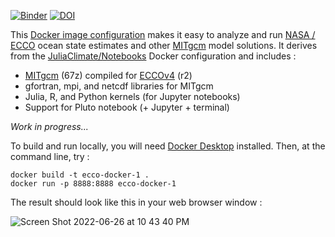 
[![Binder](https://mybinder.org/badge_logo.svg)](https://mybinder.org/v2/gh/gaelforget/ECCO-Docker/HEAD)
[![DOI](https://zenodo.org/badge/507698620.svg)](https://zenodo.org/badge/latestdoi/507698620)

This [Docker image configuration](https://www.docker.com) makes it easy to analyze and run [NASA / ECCO](https://ecco-group.org) ocean state estimates and other [MITgcm](http://mitgcm.org) model solutions. It derives from the [JuliaClimate/Notebooks](https://github.com/JuliaClimate/Notebooks) Docker configuration and includes :

- [MITgcm](https://mitgcm.readthedocs.io/en/latest/?badge=latest) (67z) compiled for [ECCOv4](https://eccov4.readthedocs.io/en/latest/) (r2)
- gfortran, mpi, and netcdf libraries for MITgcm
- Julia, R, and Python kernels (for Jupyter notebooks)
- Support for Pluto notebook (+ Jupyter + terminal)

_Work in progress..._

To build and run locally, you will need [Docker Desktop](https://docs.docker.com/desktop/) installed. Then, at the command line, try :

```
docker build -t ecco-docker-1 .
docker run -p 8888:8888 ecco-docker-1
```

The result should look like this in your web browser window :

![Screen Shot 2022-06-26 at 10 43 40 PM](https://user-images.githubusercontent.com/20276764/175850300-04fd85a4-45ac-4d88-8b32-91f585baa8cb.png)
